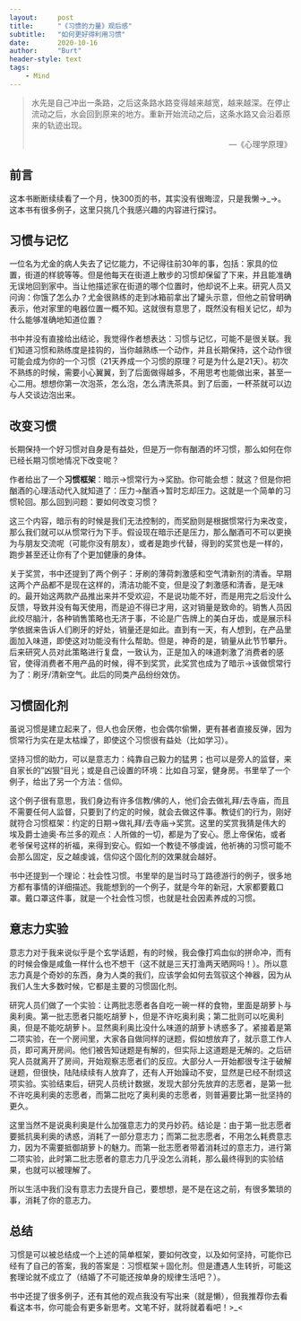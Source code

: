 ```yaml
---
layout:     post
title:      "《习惯的力量》观后感"
subtitle:   "如何更好得利用习惯"
date:       2020-10-16
author:     "Burt"
header-style: text 
tags:
    - Mind
---
```




> ​	水先是自己冲出一条路，之后这条路水路变得越来越宽，越来越深。在停止流动之后，水会回到原来的地方。重新开始流动之后，这条水路又会沿着原来的轨迹出现。
>
> <p align = "right">—《心理学原理》</p>



## 前言

这本书断断续续看了一个月，快300页的书，其实没有很晦涩，只是我懒→_→。这本书有很多例子，这里只挑几个我感兴趣的内容进行探讨。





## 习惯与记忆

​		一位名为尤金的病人失去了记忆能力，不记得往前30年的事，包括：家具的位置，街道的样貌等等。但是他每天在街道上散步的习惯却保留了下来，并且能准确无误地回到家中。当让他描述家在街道的哪个位置时，他却说不上来。研究人员又问询：你饿了怎么办？尤金很熟练的走到冰箱前拿出了罐头示意，但他之前曾明确表示，他对家里的电器位置一概不知。这就很有意思了，既然没有相关记忆，却为什么能够准确地知道位置？

​		书中并没有直接给出结论，我觉得作者想表达：习惯与记忆，可能不是很关联。我们知道习惯和熟练度是挂钩的，当你越熟练一个动作，并且长期保持，这个动作很可能会成为你的一个习惯（21天养成一个习惯的原理？可是为什么是21天）。初次不熟练的时候，需要小心翼翼，到了后面做得越多，不用思考也能做出来，甚至一心二用。想想你第一次泡茶，怎么泡，怎么清洗茶具。到了后面，一杯茶就可以边与人交谈边泡出来。



## 改变习惯

​		长期保持一个好习惯对自身是有益处，但是万一你有酗酒的坏习惯，那么如何在你已经长期习惯地情况下改变呢？

​		作者给出了一个**习惯框架**：暗示→惯常行为→奖励。你可能会想：就这？但是你把酗酒的心理活动代入就知道了：压力→酗酒→暂时忘却压力。这就是一个简单的习惯轮回。那么回到问题：要如何改变习惯？

​		这三个内容，暗示有的时候是我们无法控制的，而奖励则是根据惯常行为来改变，那么我们就可以从惯常行为下手。假设现在暗示还是压力，那么酗酒可不可以更换为与朋友交流呢（可能你没有朋友），或者是跑步代替，得到的奖赏也是一样的，跑步甚至还让你有了个更加健康的身体。

​		关于奖赏，书中还提到了两个例子：牙刷的薄荷刺激感和空气清新剂的清香。早期这两个产品都不是现在这样的，清洁功能不变，但是没了刺激感和清香，是无味的。最开始这两款产品推出来并不受欢迎，不是说功能不好，而是用完之后没什么反馈，导致并没有每天使用，而是迫不得已才用，这对销量是致命的。销售人员因此绞尽脑汁，各种销售策略也无济于事，不论是广告牌上的美白牙齿，或是展示科学依据来告诉人们刷牙的好处，销量还是如此。直到有一天，有人想到，在产品里面加入味道，即使这对功能没有什么帮助。但是，神奇的是，销量从此节节攀升。后来研究人员对此策略进行复盘，一致认为，正是加入的味道刺激了消费者的感官，使得消费者不用产品的时候，得不到奖赏，此奖赏也成为了暗示→该做惯常行为了：刷牙/清新空气。此后的同类产品纷纷效仿。





## 习惯固化剂

​		虽说习惯是建立起来了，但人也会厌倦，也会偶尔偷懒，更有甚者直接反弹，因为惯常行为实在是太枯燥了，即使这个习惯很有益处（比如学习）。

​		坚持习惯的助力，可以是意志力：纯靠自己毅力的猛男；也可以是旁人的监督，来自家长的”凶狠“目光；或是自己设置的环境：比如自习室，健身房。书里举了一个例子，给出了另一个方法：信仰。

​		这个例子很有意思，我们身边有许多信教/佛的人，他们会去做礼拜/去寺庙，而且不需要任何人监督，只要到了约定的时候，就会去做这件事。教徒们的行为，刚好就符合习惯框架：约定的日期→做礼拜/去寺庙→奖赏。这里的奖赏我猜是伟大的埃及爵士迪奥·布兰多的观点：人所做的一切，都是为了安心。愿上帝保佑，或者老爷保号这样的祈福，来得到安心。假如一个教徒不够虔诚，他祈祷的习惯可能不会那么固定，反之越虔诚，信仰这个固化剂的效果就会越好。

​		书中还提到一个理论：社会性习惯。书里举的是当时马丁路德游行的例子，很多地方都有事情的详细描述。我能想到的一个例子，就是今年的新冠，大家都要戴口罩。戴口罩这件事，就是一个社会性习惯，也就是社会因素养成的习惯。





## 意志力实验

​		意志力对于我来说似乎是个玄学话题，有的时候，我会像打鸡血似的拼命冲，而有的时候会像是咸鱼一样什么也不想干（这不就是三天打渔两天晒网吗！）。所以意志力真是个奇妙的东西，身为人类的我们，应该学会如何去驾驭这个神器，因为从我们人生大多数时候，它都是主要的习惯固化剂。

​		研究人员们做了一个实验：让两批志愿者各自吃一碗一样的食物，里面是胡萝卜与奥利奥。第一批志愿者只能吃胡萝卜，但是不许吃奥利奥；第二批则可以吃奥利奥，但是不能吃胡萝卜。显然奥利奥比没什么味道的胡萝卜诱惑多了。紧接着是第二项实验，在一个房间里，大家各自做同样的谜题，假如想放弃了，就示意工作人员，即可离开房间。他们被告知谜题是有解的，但实际上这道题是无解的。之后研究人员就离开了房间，开始观察志愿者们的反应。大部分人一开始都很专注于破解谜题，但很快，陆陆续续有人放弃了，还有人开始躁动不安，显然是已经不耐烦这项实验。实验结束后，研究人员统计数据，发现大部分先放弃的志愿者，是第一批不许吃奥利奥的志愿者，而第二批吃了奥利奥的志愿者，则普遍要比第一批坚持的更久。

​		这里当然不是说奥利奥是什么加强意志力的灵丹妙药。结论是：由于第一批志愿者要抵抗奥利奥的诱惑，消耗了一部分意志力；而第二批志愿者，不用怎么耗费意志力，因为不需要抵御胡萝卜的魅力。而第一批志愿者带着消耗过的意志力，进行第二项实验，此时第二批志愿者的意志力几乎没怎么消耗，那么最终得到的实验结果，也就可以被理解了。

​		所以生活中我们没有意志力去提升自己，要想想，是不是在这之前，有很多繁琐的事，消耗了你的意志力。



## 总结

​		习惯是可以被总结成一个上述的简单框架，要如何改变，以及如何坚持，可能你已经有了自己的答案，我的答案是：习惯框架＋固化剂。但是遭遇人生转折，可能这套理论就不成立了（结婚了不可能还按单身的规律生活吧？）。

​		书中还提了很多例子，还有其他的观点我没有写出来（就是懒），但我推荐你去看看这本书，你可能会有更多新思考。文笔不好，就将就着看吧！>_<
